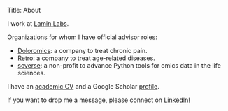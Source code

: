Title: About

I work at [Lamin Labs](http://lamin.ai).

Organizations for whom I have official advisor roles:
 
* [Doloromics](https://www.doloromics.com/): a company to treat chronic pain.
* [Retro](https://retro.bio/): a company to treat age-related diseases.
* [scverse](https://scverse.org/): a non-profit to advance Python tools for omics data in the life sciences.

I have an [academic CV](/CV.pdf) and a Google Scholar [profile](http://scholar.google.de/citations?user=1FnOtMoAAAAJ).

If you want to drop me a message, please connect on [LinkedIn](https://linkedin.com/in/falexwolf)!

<center style="margin-top:1.5em">
<a href="https://twitter.com/falexwolf"><span class="fa-stack fa-lg"><i class="fa fa-circle fa-stack-2x"></i><i class="fa fa-twitter fa-stack-1x fa-inverse"></i></span></a>
<a href="https://linkedin.com/in/falexwolf"><span class="fa-stack fa-lg"><i class="fa fa-circle fa-stack-2x"></i><i class="fa fa-linkedin fa-stack-1x fa-inverse"></i></span></a>
<a href="https://github.com/falexwolf"><span class="fa-stack fa-lg"><i class="fa fa-circle fa-stack-2x"></i><i class="fa fa-github fa-stack-1x fa-inverse"></i></span></a>
<a href="http://scholar.google.de/citations?user=1FnOtMoAAAAJ"><span class="fa-stack fa-lg"><i class="fa fa-circle fa-stack-2x"></i><i class="ai ai-google-scholar fa-stack-1x fa-inverse"></i></span></a>
</center>
